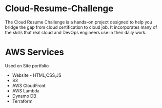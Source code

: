 # Cloud-Resume-Challenge
The Cloud Resume Challenge is a hands-on project designed to help you bridge the gap from cloud certification to cloud job. It incorporates many of the skills that real cloud and DevOps engineers use in their daily work.

# AWS Services 

Used on Site portfolio 
 - Website - HTML,CSS,JS
 - S3
 - AWS CloudFront
 - AWS Lambda
 - Dynamo DB
 - Terraform
